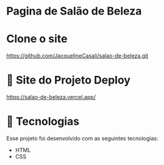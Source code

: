# Pagina de Salão de Beleza

# Clone o site

https://github.com/JacquelineCasali/salao-de-beleza.git

# 🔖 Site do Projeto Deploy

https://salao-de-beleza.vercel.app/

# 🚀 Tecnologias

Esse projeto foi desenvolvido com as seguintes tecnologias:

- HTML
- CSS

